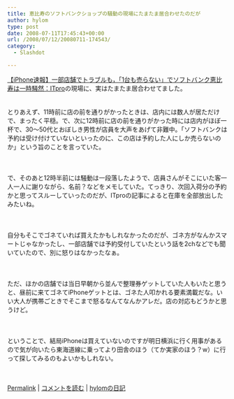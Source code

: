 ```yaml
---
title: 恵比寿のソフトバンクショップの騒動の現場にたまたま居合わせたのだが
author: hylom
type: post
date: 2008-07-11T17:45:43+00:00
url: /2008/07/12/20080711-174543/
category:
  - Slashdot

---
```

 [【iPhone速報】一部店舗でトラブルも，「1台も売らない」でソフトバンク恵比寿は一時騒然：ITpro][1]の現場に、実はたまたま居合わせてました。  
</br>   
とりあえず、11時前に店の前を通りがかったときは、店内には数人が居ただけで、まったく平穏。で、次に12時前に店の前を通りがかった時には店内がほぼ一杯で、30〜50代とおぼしき男性が店員を大声をあげて非難中。「ソフトバンクは予約は受け付けていないといったのに、この店は予約した人にしか売らないのか」という旨のことを言っていた。</br>  
</br>   
で、そのあと12時半前には騒動は一段落したようで、店員さんがそこにいた客一人一人に謝りながら、名前？などをメモしていた。てっきり、次回入荷分の予約かと思ってスルーしていったのだが、ITproの記事によると在庫を全部放出したみたいね。</br>  
</br>   
自分もそこでゴネていれば買えたかもしれなかったのだが、ゴネ方がなんかスマートじゃなかったし、一部店舗では予約受付していたという話を2chなどでも聞いていたので、別に怒りはなかったなぁ。</br>  
</br>   
ただ、ほかの店舗では当日早朝から並んで整理券ゲットしていた人もいたと思うと、昼前に来てゴネてiPhoneゲットとは、ゴネた人叩かれる要素満載だな。いい大人が携帯ごときでそこまで怒るなんてなんかアレだ。店の対応もどうかと思うけど。</br>  
</br>   
ということで、結局iPhoneは買えていないのですが明日横浜に行く用事があるので気が向いたら東海道線に乗ってより田舎のほう（てか実家のほう？w）に行って探してみるのもよいかもしれない。</br>  
</br> 

   [Permalink][2] |    [コメントを読む][3] |    [hylomの日記][4] 

</br>

 [1]: http://itpro.nikkeibp.co.jp/article/NEWS/20080711/310650/
 [2]: http://slashdot.jp/~hylom/journal/445761
 [3]: http://slashdot.jp/~hylom/journal/445761#acomments
 [4]: http://slashdot.jp/~hylom/journal/
